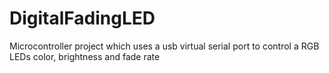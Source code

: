 # DigitalFadingLED
Microcontroller project which uses a usb virtual serial port to control a RGB LEDs color, brightness and fade rate
